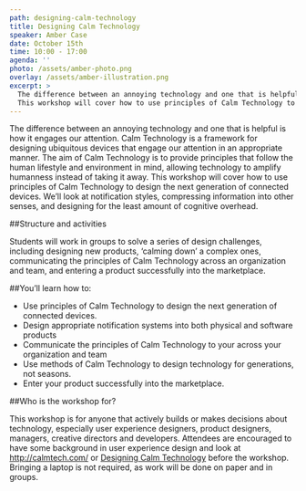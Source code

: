 ```yaml
---
path: designing-calm-technology
title: Designing Calm Technology
speaker: Amber Case
date: October 15th
time: 10:00 - 17:00
agenda: ''
photo: /assets/amber-photo.png
overlay: /assets/amber-illustration.png
excerpt: >
  The difference between an annoying technology and one that is helpful is how it engages our attention. Calm Technology is a framework for designing ubiquitous devices that engage our attention in an appropriate manner. The aim of Calm Technology is to provide principles that follow the human lifestyle and environment in mind, allowing technology to amplify humanness instead of taking it away.
  This workshop will cover how to use principles of Calm Technology to design the next generation of connected devices. We’ll look at notification styles, compressing information into other senses, and designing for the least amount of cognitive overhead.
---
```


The difference between an annoying technology and one that is helpful is how it engages our attention. Calm Technology is a framework for designing ubiquitous devices that engage our attention in an appropriate manner. The aim of Calm Technology is to provide principles that follow the human lifestyle and environment in mind, allowing technology to amplify humanness instead of taking it away.
This workshop will cover how to use principles of Calm Technology to design the next generation of connected devices. We’ll look at notification styles, compressing information into other senses, and designing for the least amount of cognitive overhead.

##Structure and activities

Students will work in groups to solve a series of design challenges, including designing new products, ‘calming down’ a complex ones, communicating the principles of Calm Technology across an organization and team, and entering a product successfully into the marketplace.

##You’ll learn how to:

* Use principles of Calm Technology to design the next generation of connected devices.
* Design appropriate notification systems into both physical and software products
* Communicate the principles of Calm Technology to your across your organization and team
* Use methods of Calm Technology to design technology for generations, not seasons.
* Enter your product successfully into the marketplace.

##Who is the workshop for?

This workshop is for anyone that actively builds or makes decisions about technology, especially user experience designers, product designers, managers, creative directors and developers. Attendees are encouraged to have some background in user experience design and look at http://calmtech.com/ or [Designing Calm Technology](http://www.amazon.com/Calm-Technology-Designing-Billions-Internet/dp/1491925884) before the workshop.
Bringing a laptop is not required, as work will be done on paper and in groups.
